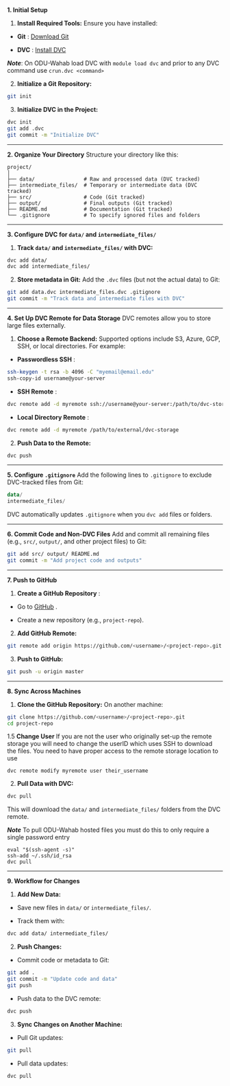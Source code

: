 
**1. Initial Setup**  
1. **Install Required Tools:** 
Ensure you have installed: 
  - **Git** : [Download Git](https://git-scm.com/)
 
  - **DVC** : [Install DVC](https://dvc.org/)
 
 ***Note***: On ODU-Wahab load DVC with `module load dvc` and prior to any DVC command use `crun.dvc <command>`
 
2. **Initialize a Git Repository:** 

```bash
git init
```
 
3. **Initialize DVC in the Project:** 

```bash
dvc init
git add .dvc
git commit -m "Initialize DVC"
```


---

**2. Organize Your Directory** 
Structure your directory like this:


```plaintext
project/
│
├── data/                # Raw and processed data (DVC tracked)
├── intermediate_files/  # Temporary or intermediate data (DVC tracked)
├── src/                 # Code (Git tracked)
├── output/              # Final outputs (Git tracked)
├── README.md            # Documentation (Git tracked)
└── .gitignore           # To specify ignored files and folders
```


---

**3. Configure DVC for `data/` and `intermediate_files/`**  
1. **Track `data/` and `intermediate_files/` with DVC:** 

```bash
dvc add data/
dvc add intermediate_files/
```
 
2. **Store metadata in Git:** 
Add the `.dvc` files (but not the actual data) to Git:

```bash
git add data.dvc intermediate_files.dvc .gitignore
git commit -m "Track data and intermediate files with DVC"
```

---

**4. Set Up DVC Remote for Data Storage** 
DVC remotes allow you to store large files externally.
 
1. **Choose a Remote Backend:** 
Supported options include S3, Azure, GCP, SSH, or local directories. For example: 
  - **Passwordless SSH** :

```bash
ssh-keygen -t rsa -b 4096 -C "myemail@email.edu"
ssh-copy-id username@your-server
```

  - **SSH Remote** :

```bash
dvc remote add -d myremote ssh://username@your-server:/path/to/dvc-storage
```
 
  - **Local Directory Remote** :

```bash
dvc remote add -d myremote /path/to/external/dvc-storage
```
 
2. **Push Data to the Remote:** 

```bash
dvc push
```

---

**5. Configure `.gitignore`** 
Add the following lines to `.gitignore` to exclude DVC-tracked files from Git:

```kotlin
data/
intermediate_files/
```
DVC automatically updates `.gitignore` when you `dvc add` files or folders.

---

**6. Commit Code and Non-DVC Files** Add and commit all remaining files (e.g., `src/`, `output/`, and other project files) to Git:

```bash
git add src/ output/ README.md
git commit -m "Add project code and outputs"
```


---

**7. Push to GitHub**  
1. **Create a GitHub Repository** : 
  - Go to [GitHub](https://github.com/) .
 
  - Create a new repository (e.g., `project-repo`).
 
2. **Add GitHub Remote:** 

```bash
git remote add origin https://github.com/<username>/<project-repo>.git
```
 
3. **Push to GitHub:** 

```bash
git push -u origin master
```


---

**8. Sync Across Machines**  
1. **Clone the GitHub Repository:** 
On another machine:

```bash
git clone https://github.com/<username>/<project-repo>.git
cd project-repo
```
 
 1.5 **Change User**
 If you are not the user who originally set-up the remote storage you will need to change the userID which uses SSH to download the files. You need to have proper access to the remote storage location to use
 
 ```
 dvc remote modify myremote user their_username
 ```
 
2. **Pull Data with DVC:** 

```bash
dvc pull
```
This will download the `data/` and `intermediate_files/` folders from the DVC remote.

***Note***
To pull ODU-Wahab hosted files you must do this to only require a single password entry
```
eval "$(ssh-agent -s)"
ssh-add ~/.ssh/id_rsa
dvc pull
```

---

**9. Workflow for Changes**  
1. **Add New Data:**  
  - Save new files in `data/` or `intermediate_files/`.
 
  - Track them with:

```bash
dvc add data/ intermediate_files/
```
 
2. **Push Changes:**  
  - Commit code or metadata to Git:

```bash
git add .
git commit -m "Update code and data"
git push
```
 
  - Push data to the DVC remote:

```bash
dvc push
```
 
3. **Sync Changes on Another Machine:**  
  - Pull Git updates:

```bash
git pull
```
 
  - Pull data updates:

```bash
dvc pull
```

